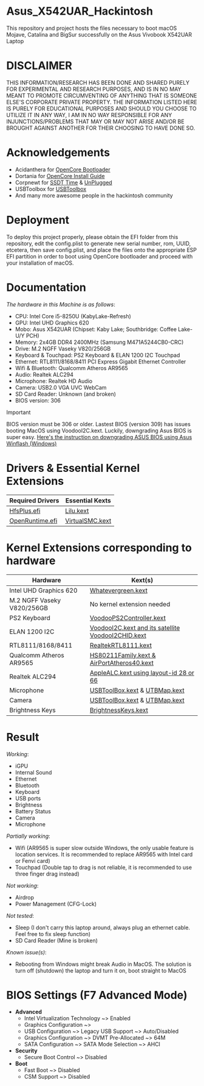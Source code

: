 # Asus_X542UAR_Hackintosh
This repository and project hosts the files necessary to boot macOS Mojave, Catalina and BigSur successfully on the Asus Vivobook X542UAR Laptop

# DISCLAIMER
THIS INFORMATION/RESEARCH HAS BEEN DONE AND SHARED PURELY FOR EXPERIMENTAL AND RESEARCH PURPOSES, AND IS IN NO MAY MEANT TO PROMOTE CIRCUMVENTING OF ANYTHING THAT IS SOMEONE ELSE'S CORPORATE PRIVATE PROPERTY. THE INFORMATION LISTED HERE IS PURELY FOR EDUCATIONAL PURPOSES AND SHOULD YOU CHOOSE TO UTILIZE IT IN ANY WAY, I AM IN NO WAY RESPONSIBLE FOR ANY INJUNCTIONS/PROBLEMS THAT MAY OR MAY NOT ARISE AND/OR BE BROUGHT AGAINST ANOTHER FOR THEIR CHOOSING TO HAVE DONE SO.

# Acknowledgements
- Acidanthera for [OpenCore Bootloader](https://github.com/acidanthera/OpenCorePkg)
- Dortania for [OpenCore Install Guide](https://dortania.github.io/OpenCore-Install-Guide)
- Corpnewt for [SSDT Time](https://github.com/corpnewt/SSDTTime) & [UnPlugged](https://github.com/corpnewt/UnPlugged)
- USBToolbox for [USBToolbox](https://github.com/USBToolBox)
- And many more awesome people in the hackintosh community
  
# Deployment
To deploy this project properly, please obtain the EFI folder from this repository, edit the config.plist to generate new serial number, rom, UUID, etcetera, then save config.plist, and place the files onto the appropriate ESP EFI partition in order to boot using OpenCore bootloader and proceed with your installation of macOS.

# Documentation
_The hardware in this Machine is as follows_:
- CPU: Intel Core i5-8250U (KabyLake-Refresh)
- GPU: Intel UHD Graphics 620
- Mobo: Asus X542UAR (Chipset: Kaby Lake; Southbridge: Coffee Lake-U/Y PCH)
- Memory: 2x4GB DDR4 2400MHz (Samsung M471A5244CB0-CRC)
- Drive: M.2 NGFF Vaseky V820/256GB
- Keyboard & Touchpad: PS2 Keyboard & ELAN 1200 I2C Touchpad
- Ethernet: RTL8111/8168/8411 PCI Express Gigabit Ethernet Controller
- Wifi & Bluetooth: Qualcomm Atheros AR9565
- Audio: Realtek ALC294
- Microphone: Realtek HD Audio
- Camera: USB2.0 VGA UVC WebCam
- SD Card Reader: Unknown (and broken)
- BIOS version: 306
> [!IMPORTANT]
> BIOS version must be 306 or older. Lastest BIOS (version 309) has issues booting MacOS using VoodooI2C.kext. Luckily, downgrading Asus BIOS is super easy. [Here's the instruction on downgrading ASUS BIOS using Asus Winflash (Windows)](https://github.com/BluePurplePro/Asus_X542UAR_Hackintosh/blob/main/Downgrade_ASUS_BIOS_using_Winflash.md)  
# Drivers & Essential Kernel Extensions
| Required Drivers | Essential Kexts |
| ------------- | ------------- |
| [HfsPlus.efi](https://github.com/acidanthera/OcBinaryData/blob/master/Drivers/HfsPlus.efi) | [Lilu.kext](https://github.com/acidanthera/Lilu) |
| [OpenRuntime.efi](https://github.com/acidanthera/OpenCorePkg) | [VirtualSMC.kext](https://github.com/acidanthera/VirtualSMC) |

# Kernel Extensions corresponding to hardware
| Hardware  | Kext(s) |
| ------------- | ------------- |
| Intel UHD Graphics 620  | [Whatevergreen.kext](https://github.com/acidanthera/WhateverGreen)  |
| M.2 NGFF Vaseky V820/256GB  | No kernel extension needed  |
| PS2 Keyboard  | [VoodooPS2Controller.kext](https://github.com/acidanthera/VoodooPS2)  |
| ELAN 1200 I2C  | [VoodooI2C.kext and its satellite VoodooI2CHID.kext](https://github.com/VoodooI2C/VoodooI2C)  |
| RTL8111/8168/8411  | [RealtekRTL8111.kext](https://github.com/Mieze/RTL8111_driver_for_OS_X)  |
| Qualcomm Atheros AR9565  | [HS80211Family.kext & AirPortAtheros40.kext](https://github.com/FIRSTPLATO/opencore-atheros-kext) |
| Realtek ALC294  | [AppleALC.kext using layout-id 28 or 66](https://github.com/acidanthera/AppleALC)  |
| Microphone  | [USBToolBox.kext](https://github.com/USBToolBox/kext) & [UTBMap.kext](https://github.com/USBToolBox/tool)  |
| Camera  | [USBToolBox.kext](https://github.com/USBToolBox/kext) & [UTBMap.kext](https://github.com/USBToolBox/tool)  |
| Brightness Keys  | [BrightnessKeys.kext](https://github.com/acidanthera/BrightnessKeys)  |

# Result
_Working_:
- iGPU
- Internal Sound
- Ethernet
- Bluetooth
- Keyboard
- USB ports
- Brightness
- Battery Status
- Camera
- Microphone

_Partially working_:
- Wifi (AR9565 is super slow outside Windows, the only usable feature is location services. It is recommended to replace AR9565 with Intel card or Fenvi card)
- Touchpad (Double tap to drag is not reliable, it is recommended to use three finger drag instead)

_Not working_:
- Airdrop
- Power Management (CFG-Lock)

_Not tested_:
- Sleep (I don't carry this laptop around, always plug an ethernet cable. Feel free to fix sleep function)
- SD Card Reader (Mine is broken)

_Known issue(s)_:
- Rebooting from Windows might break Audio in MacOS. The solution is turn off (shutdown) the laptop and turn it on, boot straight to MacOS

# BIOS Settings (F7 Advanced Mode)
- **Advanced**
  - Intel Virtualization Technology ~> Enabled
  - Graphics Configuration ~>
  - USB Configuration ~> Legacy USB Support ~> Auto/Disabled
  - Graphics Configuration ~> DVMT Pre-Allocated ~> 64M
  - SATA Configuration ~> SATA Mode Selection ~> AHCI
- **Security**
  - Secure Boot Control ~> Disabled
- **Boot**
  - Fast Boot ~> Disabled
  - CSM Support ~> Disabled
